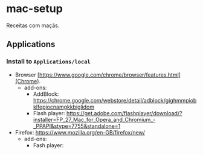 # mac-setup
Receitas com maçãs.

## Applications

### Install to `Applications/local`
- Browser [https://www.google.com/chrome/browser/features.html](Chrome).
  - add-ons:
    - AddBlock: https://chrome.google.com/webstore/detail/adblock/gighmmpiobklfepjocnamgkkbiglidom
    - Flash player: https://get.adobe.com/flashplayer/download/?installer=FP_27_Mac_for_Opera_and_Chromium_-_PPAPI&stype=7755&standalone=1
- Firefox: https://www.mozilla.org/en-GB/firefox/new/
  - add-ons:
    - Fash player: 
